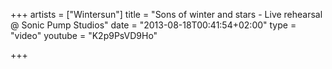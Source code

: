 +++
artists = ["Wintersun"]
title = "Sons of winter and stars - Live rehearsal @ Sonic Pump Studios"
date = "2013-08-18T00:41:54+02:00"
type = "video"
youtube = "K2p9PsVD9Ho"

+++
